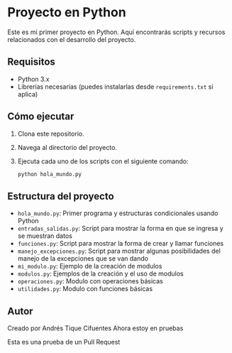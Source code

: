 # Proyecto en Python

Este es mi primer proyecto en Python. Aquí encontrarás scripts y recursos relacionados con el desarrollo del proyecto.

## Requisitos

- Python 3.x
- Librerías necesarias (puedes instalarlas desde `requirements.txt` si aplica)

## Cómo ejecutar

1. Clona este repositorio.
2. Navega al directorio del proyecto.
3. Ejecuta cada uno de los scripts con el siguiente comando:

    ```bash
    python hola_mundo.py
    ```

## Estructura del proyecto

- `hola_mundo.py`: Primer programa y estructuras condicionales usando Python
- `entradas_salidas.py`: Script para mostrar la forma en que se ingresa y se muestran datos
- `funciones.py`: Script para mostrar la forma de crear y llamar funciones
- `manejo_excepciones.py`: Script para mostrar algunas posibilidades del manejo de la excepciones que se van dando
- `mi_modulo.py`: Ejemplo de la creación de modulos
- `modulos.py`: Ejemplos de la creación y el uso de modulos
- `operaciones.py`: Modulo con operaciones básicas
- `utilidades.py`: Modulo con funciones básicas

## Autor

Creado por Andrés Tique Cifuentes
Ahora estoy en pruebas

Esta es una prueba de un Pull Request